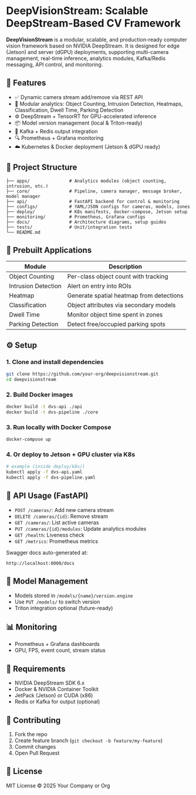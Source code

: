 # DeepVisionStream: Scalable DeepStream-Based CV Framework

**DeepVisionStream** is a modular, scalable, and production-ready computer vision framework based on NVIDIA DeepStream. It is designed for edge (Jetson) and server (dGPU) deployments, supporting multi-camera management, real-time inference, analytics modules, Kafka/Redis messaging, API control, and monitoring.

## 🚀 Features

- ✅ Dynamic camera stream add/remove via REST API
- 🎯 Modular analytics: Object Counting, Intrusion Detection, Heatmaps, Classification, Dwell Time, Parking Detection
- ⚙️ DeepStream + TensorRT for GPU-accelerated inference
- 📦 Model version management (local & Triton-ready)
- 🔌 Kafka + Redis output integration
- 🔍 Prometheus + Grafana monitoring
- ☁️ Kubernetes & Docker deployment (Jetson & dGPU ready)

## 📁 Project Structure

```
├── apps/               # Analytics modules (object counting, intrusion, etc.)
├── core/               # Pipeline, camera manager, message broker, model manager
├── api/                # FastAPI backend for control & monitoring
├── configs/            # YAML/JSON configs for cameras, models, zones
├── deploy/             # K8s manifests, docker-compose, Jetson setup
├── monitoring/         # Prometheus, Grafana configs
├── docs/               # Architecture diagrams, setup guides
├── tests/              # Unit/integration tests
└── README.md
```

## 🧪 Prebuilt Applications

| Module              | Description                                          |
|---------------------|------------------------------------------------------|
| Object Counting     | Per-class object count with tracking                |
| Intrusion Detection | Alert on entry into ROIs                            |
| Heatmap             | Generate spatial heatmap from detections            |
| Classification      | Object attributes via secondary models              |
| Dwell Time          | Monitor object time spent in zones                  |
| Parking Detection   | Detect free/occupied parking spots                  |

## ⚙️ Setup

### 1. Clone and install dependencies
```bash
git clone https://github.com/your-org/deepvisionstream.git
cd deepvisionstream
```

### 2. Build Docker images
```bash
docker build -t dvs-api ./api
docker build -t dvs-pipeline ./core
```

### 3. Run locally with Docker Compose
```bash
docker-compose up
```

### 4. Or deploy to Jetson + GPU cluster via K8s
```bash
# example (inside deploy/k8s/)
kubectl apply -f dvs-api.yaml
kubectl apply -f dvs-pipeline.yaml
```

## 🔌 API Usage (FastAPI)

- `POST /cameras/`: Add new camera stream
- `DELETE /cameras/{id}`: Remove stream
- `GET /cameras/`: List active cameras
- `PUT /cameras/{id}/modules`: Update analytics modules
- `GET /health`: Liveness check
- `GET /metrics`: Prometheus metrics

Swagger docs auto-generated at:
```
http://localhost:8000/docs
```

## 🧠 Model Management

- Models stored in `/models/{name}/version.engine`
- Use `PUT /models/` to switch version
- Triton integration optional (future-ready)

## 📊 Monitoring

- Prometheus + Grafana dashboards
- GPU, FPS, event count, stream status

## 🧱 Requirements

- NVIDIA DeepStream SDK 6.x
- Docker & NVIDIA Container Toolkit
- JetPack (Jetson) or CUDA (x86)
- Redis or Kafka for output (optional)

## 🤝 Contributing

1. Fork the repo
2. Create feature branch (`git checkout -b feature/my-feature`)
3. Commit changes
4. Open Pull Request

## 📄 License

MIT License © 2025 Your Company or Org

